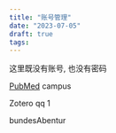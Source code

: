 ```yaml
---
title: "账号管理"
date: "2023-07-05"
draft: true
tags:
---
```


这里既没有账号, 也没有密码

[PubMed](https://pubmed.ncbi.nlm.nih.gov/) campus

Zotero qq 1

bundesAbentur